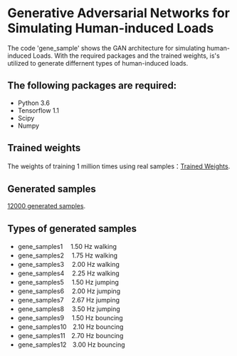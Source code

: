 # Generative Adversarial Networks for Simulating Human-induced Loads
The code 'gene_sample' shows the GAN architecture for simulating human-induced Loads. With the required packages and the trained weights, is's utilized to generate differnent types of human-induced loads.

## The following packages are required:
* Python 3.6
* Tensorflow 1.1
* Scipy
* Numpy

## Trained weights
The weights of training 1 million times using real samples：[Trained Weights](https://drive.google.com/open?id=1zLen63lKyv1qlwWiyPUyaSeSL2Mbj46U).

## Generated samples
[12000 generated samples](https://drive.google.com/open?id=1o_EVMmPVpJuH5o-TmXdqEFcIgpPFucqd).

## Types of generated samples
* gene_samples1　 1.50 Hz walking
* gene_samples2　 1.75 Hz walking
* gene_samples3　 2.00 Hz walking
* gene_samples4　 2.25 Hz walking
* gene_samples5　 1.50 Hz jumping
* gene_samples6　 2.00 Hz jumping
* gene_samples7　 2.67 Hz jumping
* gene_samples8　 3.50 Hz jumping
* gene_samples9　 1.50 Hz bouncing
* gene_samples10　2.10 Hz bouncing
* gene_samples11　2.70 Hz bouncing
* gene_samples12　3.00 Hz bouncing
